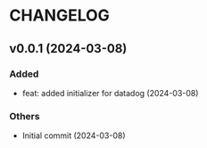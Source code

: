 # CHANGELOG

## v0.0.1 (2024-03-08)

### Added

- feat: added initializer for datadog (2024-03-08)

### Others

- Initial commit (2024-03-08)
